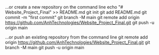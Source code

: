 …or create a new repository on the command line
echo "# Website_Project_Final" >> README.md
git init
git add README.md
git commit -m "first commit"
git branch -M main
git remote add origin https://github.com/AnhTechnologies/Website_Project_Final.git
git push -u origin main

…or push an existing repository from the command line
git remote add origin https://github.com/AnhTechnologies/Website_Project_Final.git
git branch -M main
git push -u origin main